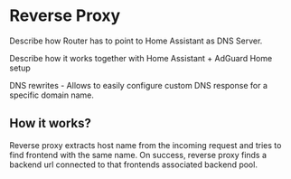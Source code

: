 # Reverse Proxy

Describe how Router has to point to Home Assistant as DNS Server.

Describe how it works together with Home Assistant + AdGuard Home setup

DNS rewrites - Allows to easily configure custom DNS response for a specific domain name.

## How it works?

Reverse proxy extracts host name from the incoming request and tries to find frontend with the same name. On success, reverse proxy finds a backend url connected to that frontends associated backend pool.
